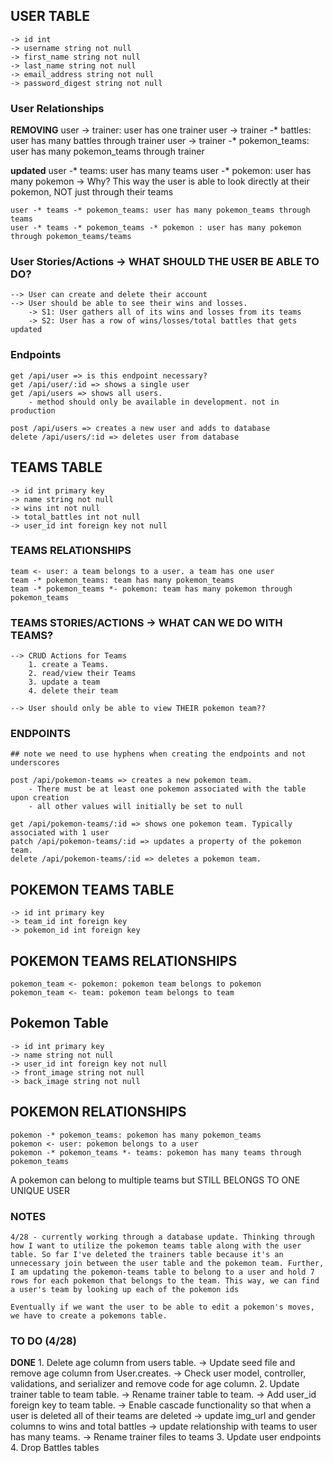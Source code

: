 ## USER TABLE
    -> id int
    -> username string not null
    -> first_name string not null
    -> last_name string not null
    -> email_address string not null
    -> password_digest string not null

### User Relationships
**REMOVING**
    user -> trainer: user has one trainer 
    user -> trainer -* battles: user has many battles through trainer 
    user -> trainer -* pokemon_teams: user has many pokemon_teams through trainer 

**updated**
    user -* teams: user has many teams
    user -* pokemon: user has many pokemon
        -> Why? This way the user is able to look directly at their pokemon, NOT just through their teams
    
    user -* teams -* pokemon_teams: user has many pokemon_teams through teams
    user -* teams -* pokemon_teams -* pokemon : user has many pokemon through pokemon_teams/teams

### User Stories/Actions -> WHAT SHOULD THE USER BE ABLE TO DO?
    --> User can create and delete their account
    --> User should be able to see their wins and losses.
        -> S1: User gathers all of its wins and losses from its teams
        -> S2: User has a row of wins/losses/total battles that gets updated
 
### Endpoints
    get /api/user => is this endpoint necessary?
    get /api/user/:id => shows a single user
    get /api/users => shows all users. 
        - method should only be available in development. not in production

    post /api/users => creates a new user and adds to database
    delete /api/users/:id => deletes user from database


## TEAMS TABLE
    -> id int primary key
    -> name string not null
    -> wins int not null
    -> total_battles int not null
    -> user_id int foreign key not null

### TEAMS RELATIONSHIPS
    team <- user: a team belongs to a user. a team has one user
    team -* pokemon_teams: team has many pokemon_teams
    team -* pokemon_teams *- pokemon: team has many pokemon through pokemon_teams

### TEAMS STORIES/ACTIONS -> WHAT CAN WE DO WITH TEAMS?
    --> CRUD Actions for Teams
        1. create a Teams.
        2. read/view their Teams
        3. update a team
        4. delete their team

    --> User should only be able to view THEIR pokemon team??

### ENDPOINTS
    ## note we need to use hyphens when creating the endpoints and not underscores

    post /api/pokemon-teams => creates a new pokemon team. 
        - There must be at least one pokemon associated with the table upon creation
        - all other values will initially be set to null

    get /api/pokemon-teams/:id => shows one pokemon team. Typically associated with 1 user
    patch /api/pokemon-teams/:id => updates a property of the pokemon team. 
    delete /api/pokemon-teams/:id => deletes a pokemon team. 

## POKEMON TEAMS TABLE
    -> id int primary key
    -> team_id int foreign key
    -> pokemon_id int foreign key

## POKEMON TEAMS RELATIONSHIPS
    pokemon_team <- pokemon: pokemon team belongs to pokemon
    pokemon_team <- team: pokemon team belongs to team

## Pokemon Table
    -> id int primary key
    -> name string not null
    -> user_id int foreign key not null
    -> front_image string not null
    -> back_image string not null
    

## POKEMON RELATIONSHIPS
    pokemon -* pokemon_teams: pokemon has many pokemon_teams
    pokemon <- user: pokemon belongs to a user
    pokemon -* pokemon_teams *- teams: pokemon has many teams through pokemon_teams


A pokemon can belong to multiple teams but STILL BELONGS TO ONE UNIQUE USER

### NOTES
    4/28 - currently working through a database update. Thinking through how I want to utilize the pokemon teams table along with the user table. So far I've deleted the trainers table because it's an unnecessary join between the user table and the pokemon team. Further, I am updating the pokemon-teams table to belong to a user and hold 7 rows for each pokemon that belongs to the team. This way, we can find a user's team by looking up each of the pokemon ids

    Eventually if we want the user to be able to edit a pokemon's moves, we have to create a pokemons table.



### TO DO (4/28)
**DONE**
    1. Delete age column from users table. 
        -> Update seed file and remove age column from User.creates. 
        -> Check user model, controller, validations, and serializer and remove code for age column.
    2. Update trainer table to team table. 
        -> Rename trainer table to team. 
        -> Add user_id foreign key to team table.
        -> Enable cascade functionality so that when a user is deleted all of their teams are deleted
        -> update img_url and gender columns to wins and total battles -> update relationship with teams to user has many teams. 
        -> Rename trainer files to teams
    3. Update user endpoints
    4. Drop Battles tables
